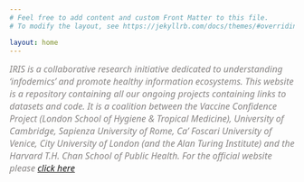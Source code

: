 ```yaml
---
# Feel free to add content and custom Front Matter to this file.
# To modify the layout, see https://jekyllrb.com/docs/themes/#overriding-theme-defaults

layout: home
---
```


<font face="Segoe UI" size="3px" color="#888584"><em>IRIS is a collaborative research initiative dedicated to understanding ‘infodemics’ and promote healthy information ecosystems. This website is a repository containing all our ongoing projects containing links to datasets and code. It is a coalition between the Vaccine Confidence Project (London School of Hygiene & Tropical Medicine), University of Cambridge, Sapienza University of Rome, Ca’ Foscari University of Venice, City University of London (and the Alan Turing Institute) and the Harvard T.H. Chan School of Public Health. For the official website please <a href = "LINK">click here</a></em></font>
<p>
</p>
